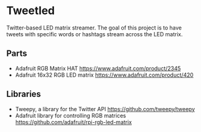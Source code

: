 # Tweetled
Twitter-based LED matrix streamer. The goal of this project is to have tweets with specific words or hashtags stream across the LED matrix.

## Parts
- Adafruit RGB Matrix HAT
https://www.adafruit.com/product/2345
- Adafruit 16x32 RGB LED matrix
https://www.adafruit.com/product/420

## Libraries
- Tweepy, a library for the Twitter API https://github.com/tweepy/tweepy
- Adafruit library for controlling RGB matrices https://github.com/adafruit/rpi-rgb-led-matrix
